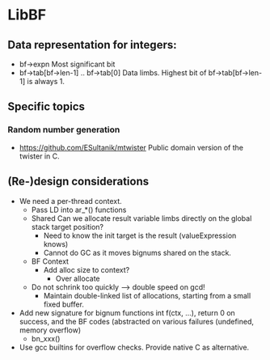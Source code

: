 # LibBF

## Data representation for integers:

  - bf->expn
    Most significant bit
  - bf->tab[bf->len-1] .. bf->tab[0]
    Data limbs.  Highest bit of bf->tab[bf->len-1] is always 1.

## Specific topics

### Random number generation

  - https://github.com/ESultanik/mtwister
    Public domain version of the twister in C.

## (Re-)design considerations

  - We need a per-thread context.
    - Pass LD into ar_*() functions
    - Shared
      Can we allocate result variable limbs directly on the
      global stack target position?
      - Need to know the init target is the result
        (valueExpression knows)
      - Cannot do GC as it moves bignums shared on the stack.
    - BF Context
      - Add alloc size to context?
        - Over allocate
	- Do not schrink too quickly
	  --> double speed on gcd!
      - Maintain double-linked list of allocations, starting
        from a small fixed buffer.
  - Add new signature for bignum functions
    int f(ctx, ...), return 0 on success, and the BF codes
    (abstracted on various failures (undefined, memory
    overflow)
    - bn_xxx()
  - Use gcc builtins for overflow checks.  Provide native
    C as alternative.